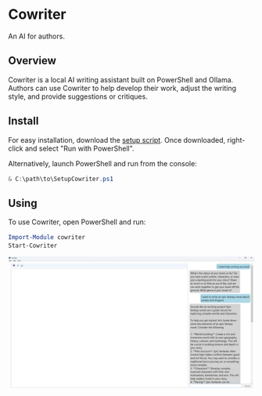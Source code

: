 # Cowriter

An AI for authors.

## Overview

Cowriter is a local AI writing assistant built on PowerShell and Ollama. Authors can use Cowriter to help develop their work, adjust the writing style, and provide suggestions or critiques.

## Install

For easy installation, download the [setup script](./src/cowriter/scripts/SetupCowriter.ps1). Once downloaded, right-click and select "Run with PowerShell".

Alternatively, launch PowerShell and run from the console:

```powershell
& C:\path\to\SetupCowriter.ps1
```

## Using

To use Cowriter, open PowerShell and run:

```powershell
Import-Module cowriter
Start-Cowriter
```

![Cowriter](./docs/images/cowriter.png)

